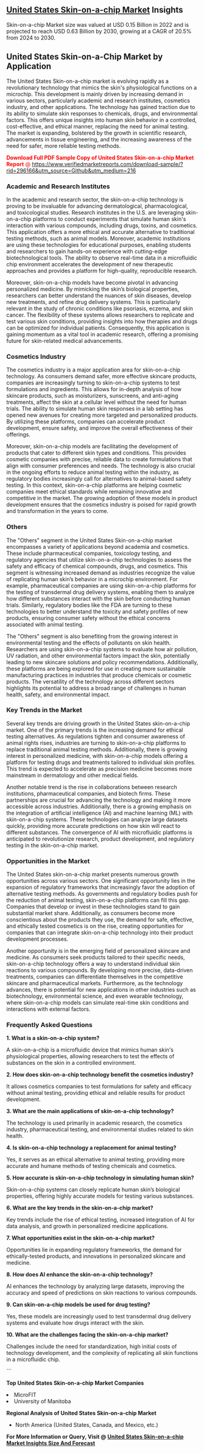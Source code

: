<h2><a href="https://www.verifiedmarketreports.com/download-sample/?rid=296166&amp;utm_source=Github&amp;utm_medium=216" target="_blank">United States Skin-on-a-chip Market</a> Insights</h2><p>Skin-on-a-chip Market size was valued at USD 0.15 Billion in 2022 and is projected to reach USD 0.63 Billion by 2030, growing at a CAGR of 20.5% from 2024 to 2030.</p><p><h2>United States Skin-on-a-Chip Market by Application</h2><p>The United States Skin-on-a-chip market is evolving rapidly as a revolutionary technology that mimics the skin's physiological functions on a microchip. This development is mainly driven by increasing demand in various sectors, particularly academic and research institutes, cosmetics industry, and other applications. The technology has gained traction due to its ability to simulate skin responses to chemicals, drugs, and environmental factors. This offers unique insights into human skin behavior in a controlled, cost-effective, and ethical manner, replacing the need for animal testing. The market is expanding, bolstered by the growth in scientific research, advancements in tissue engineering, and the increasing awareness of the need for safer, more reliable testing methods. <p><span class=""><span style="color: #ff0000;"><strong>Download Full PDF Sample Copy of United States Skin-on-a-chip Market Report</strong> @ </span><a href="https://www.verifiedmarketreports.com/download-sample/?rid=296166&amp;utm_source=Github&amp;utm_medium=216" target="_blank">https://www.verifiedmarketreports.com/download-sample/?rid=296166&amp;utm_source=Github&amp;utm_medium=216</a></span></p></p><h3>Academic and Research Institutes</h3><p>In the academic and research sector, the skin-on-a-chip technology is proving to be invaluable for advancing dermatological, pharmacological, and toxicological studies. Research institutes in the U.S. are leveraging skin-on-a-chip platforms to conduct experiments that simulate human skin's interaction with various compounds, including drugs, toxins, and cosmetics. This application offers a more ethical and accurate alternative to traditional testing methods, such as animal models. Moreover, academic institutions are using these technologies for educational purposes, enabling students and researchers to gain hands-on experience with cutting-edge biotechnological tools. The ability to observe real-time data in a microfluidic chip environment accelerates the development of new therapeutic approaches and provides a platform for high-quality, reproducible research.<p>Moreover, skin-on-a-chip models have become pivotal in advancing personalized medicine. By mimicking the skin’s biological properties, researchers can better understand the nuances of skin diseases, develop new treatments, and refine drug delivery systems. This is particularly relevant in the study of chronic conditions like psoriasis, eczema, and skin cancer. The flexibility of these systems allows researchers to replicate and test various skin conditions, providing insights into how therapies and drugs can be optimized for individual patients. Consequently, this application is gaining momentum as a vital tool in academic research, offering a promising future for skin-related medical advancements.</p><h3>Cosmetics Industry</h3><p>The cosmetics industry is a major application area for skin-on-a-chip technology. As consumers demand safer, more effective skincare products, companies are increasingly turning to skin-on-a-chip systems to test formulations and ingredients. This allows for in-depth analysis of how skincare products, such as moisturizers, sunscreens, and anti-aging treatments, affect the skin at a cellular level without the need for human trials. The ability to simulate human skin responses in a lab setting has opened new avenues for creating more targeted and personalized products. By utilizing these platforms, companies can accelerate product development, ensure safety, and improve the overall effectiveness of their offerings.<p>Moreover, skin-on-a-chip models are facilitating the development of products that cater to different skin types and conditions. This provides cosmetic companies with precise, reliable data to create formulations that align with consumer preferences and needs. The technology is also crucial in the ongoing efforts to reduce animal testing within the industry, as regulatory bodies increasingly call for alternatives to animal-based safety testing. In this context, skin-on-a-chip platforms are helping cosmetic companies meet ethical standards while remaining innovative and competitive in the market. The growing adoption of these models in product development ensures that the cosmetics industry is poised for rapid growth and transformation in the years to come.</p><h3>Others</h3><p>The "Others" segment in the United States Skin-on-a-chip market encompasses a variety of applications beyond academia and cosmetics. These include pharmaceutical companies, toxicology testing, and regulatory agencies that utilize skin-on-a-chip technologies to assess the safety and efficacy of chemical compounds, drugs, and cosmetics. This segment is witnessing increased demand as industries recognize the value of replicating human skin’s behavior in a microchip environment. For example, pharmaceutical companies are using skin-on-a-chip platforms for the testing of transdermal drug delivery systems, enabling them to analyze how different substances interact with the skin before conducting human trials. Similarly, regulatory bodies like the FDA are turning to these technologies to better understand the toxicity and safety profiles of new products, ensuring consumer safety without the ethical concerns associated with animal testing.<p>The "Others" segment is also benefiting from the growing interest in environmental testing and the effects of pollutants on skin health. Researchers are using skin-on-a-chip systems to evaluate how air pollution, UV radiation, and other environmental factors impact the skin, potentially leading to new skincare solutions and policy recommendations. Additionally, these platforms are being explored for use in creating more sustainable manufacturing practices in industries that produce chemicals or cosmetic products. The versatility of the technology across different sectors highlights its potential to address a broad range of challenges in human health, safety, and environmental impact.</p><h3>Key Trends in the Market</h3><p>Several key trends are driving growth in the United States skin-on-a-chip market. One of the primary trends is the increasing demand for ethical testing alternatives. As regulations tighten and consumer awareness of animal rights rises, industries are turning to skin-on-a-chip platforms to replace traditional animal testing methods. Additionally, there is growing interest in personalized medicine, with skin-on-a-chip models offering a platform for testing drugs and treatments tailored to individual skin profiles. This trend is expected to accelerate as precision medicine becomes more mainstream in dermatology and other medical fields.<p>Another notable trend is the rise in collaborations between research institutions, pharmaceutical companies, and biotech firms. These partnerships are crucial for advancing the technology and making it more accessible across industries. Additionally, there is a growing emphasis on the integration of artificial intelligence (AI) and machine learning (ML) with skin-on-a-chip systems. These technologies can analyze large datasets quickly, providing more accurate predictions on how skin will react to different substances. The convergence of AI with microfluidic platforms is anticipated to revolutionize research, product development, and regulatory testing in the skin-on-a-chip market.</p><h3>Opportunities in the Market</h3><p>The United States skin-on-a-chip market presents numerous growth opportunities across various sectors. One significant opportunity lies in the expansion of regulatory frameworks that increasingly favor the adoption of alternative testing methods. As governments and regulatory bodies push for the reduction of animal testing, skin-on-a-chip platforms can fill this gap. Companies that develop or invest in these technologies stand to gain substantial market share. Additionally, as consumers become more conscientious about the products they use, the demand for safe, effective, and ethically tested cosmetics is on the rise, creating opportunities for companies that can integrate skin-on-a-chip technology into their product development processes.<p>Another opportunity is in the emerging field of personalized skincare and medicine. As consumers seek products tailored to their specific needs, skin-on-a-chip technology offers a way to understand individual skin reactions to various compounds. By developing more precise, data-driven treatments, companies can differentiate themselves in the competitive skincare and pharmaceutical markets. Furthermore, as the technology advances, there is potential for new applications in other industries such as biotechnology, environmental science, and even wearable technology, where skin-on-a-chip models can simulate real-time skin conditions and interactions with external factors.</p><h3>Frequently Asked Questions</h3><p><strong>1. What is a skin-on-a-chip system?</strong></p><p>A skin-on-a-chip is a microfluidic device that mimics human skin's physiological properties, allowing researchers to test the effects of substances on the skin in a controlled environment.</p><p><strong>2. How does skin-on-a-chip technology benefit the cosmetics industry?</strong></p><p>It allows cosmetics companies to test formulations for safety and efficacy without animal testing, providing ethical and reliable results for product development.</p><p><strong>3. What are the main applications of skin-on-a-chip technology?</strong></p><p>The technology is used primarily in academic research, the cosmetics industry, pharmaceutical testing, and environmental studies related to skin health.</p><p><strong>4. Is skin-on-a-chip technology a replacement for animal testing?</strong></p><p>Yes, it serves as an ethical alternative to animal testing, providing more accurate and humane methods of testing chemicals and cosmetics.</p><p><strong>5. How accurate is skin-on-a-chip technology in simulating human skin?</strong></p><p>Skin-on-a-chip systems can closely replicate human skin’s biological properties, offering highly accurate models for testing various substances.</p><p><strong>6. What are the key trends in the skin-on-a-chip market?</strong></p><p>Key trends include the rise of ethical testing, increased integration of AI for data analysis, and growth in personalized medicine applications.</p><p><strong>7. What opportunities exist in the skin-on-a-chip market?</strong></p><p>Opportunities lie in expanding regulatory frameworks, the demand for ethically-tested products, and innovations in personalized skincare and medicine.</p><p><strong>8. How does AI enhance the skin-on-a-chip technology?</strong></p><p>AI enhances the technology by analyzing large datasets, improving the accuracy and speed of predictions on skin reactions to various compounds.</p><p><strong>9. Can skin-on-a-chip models be used for drug testing?</strong></p><p>Yes, these models are increasingly used to test transdermal drug delivery systems and evaluate how drugs interact with the skin.</p><p><strong>10. What are the challenges facing the skin-on-a-chip market?</strong></p><p>Challenges include the need for standardization, high initial costs of technology development, and the complexity of replicating all skin functions in a microfluidic chip.</p>```</p><p><strong>Top United States Skin-on-a-chip Market Companies</strong></p><div data-test-id=""><p><li>MicroFIT</li><li> University of Manitoba</li></p><div><strong>Regional Analysis of&nbsp;United States Skin-on-a-chip Market</strong></div><ul><li dir="ltr"><p dir="ltr">North America&nbsp;(United States, Canada, and Mexico, etc.)</p></li></ul><p><strong>For More Information or Query, Visit @&nbsp;</strong><strong><a href="https://www.verifiedmarketreports.com/product/skin-on-a-chip-market/?utm_source=Github&amp;utm_medium=216" target="_blank">United States Skin-on-a-chip Market Insights Size And Forecast</a></strong></p></div>
